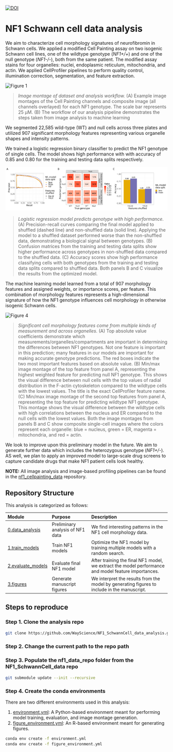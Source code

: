 [![DOI](https://zenodo.org/badge/624947909.svg)](https://zenodo.org/doi/10.5281/zenodo.13352211)

# NF1 Schwann cell data analysis

We aim to characterize cell morphology signatures of neurofibromin in Schwann cells.
We applied a modified Cell Painting assay on two isogenic Schwann cell lines, one of the wildtype genotype (*NF1+/+*) and one of the null genotype (*NF1-/-*), both from the same patient.
The modified assay stains for four organelles: nuclei, endoplasmic reticulum, mitochondria, and actin.
We applied CellProfiler pipelines to perform quality control, illumination correction, segmentation, and feature extraction.

![Figure 1](./3.figures/figures/main_figure_1_workflow.png)
> *Image montage of dataset and analysis workflow.* (A) Example image montages of the Cell Painting channels and composite image (all channels overlayed) for each NF1 genotype. The scale bar represents 25 μM. (B) The workflow of our analysis pipeline demonstrates the steps taken from image analysis to machine learning

We segmented 22,585 wild-type (WT) and null cells across three plates and utilized 907 significant morphology features representing various organelle shapes and intensity patterns.

We trained a logistic regression binary classifier to predict the NF1 genotype of single cells.
The model shows high performance with with accuracy of 0.85 and 0.80 for the training and testing data splits respectively.

![Figure 3](./3.figures/figures/main_figure_3_model_eval.png)
> *Logistic regression model predicts genotype with high performance.* (A) Precision-recall curves comparing the final model applied to shuffled (dashed line) and non-shuffled data (solid line). Applying the model to a shuffled dataset performed worse than the non-shuffled data, demonstrating a biological signal between genotypes. (B) Confusion matrices from the training and testing data splits show higher performance across genotypes in non-shuffled data compared to the shuffled data. (C) Accuracy scores show high performance classifying cells with both genotypes from the training and testing data splits compared to shuffled data. Both panels B and C visualize the results from the optimized model.

The machine learning model learned from a total of 907 morphology features and assigned weights, or importance scores, per feature. 
This combination of morphology features represents a high-dimensional signature of how the NF1 genotype influences cell morphology in otherwise isogenic Schwann cells.

![Figure 4](./3.figures/figures/main_figure_4_feature_importance.png)
> *Significant cell morphology features come from multiple kinds of measurement and across organelles.* (A) Top absolute value coefficients demonstrate which measurements/organelles/compartments are important in determining the differences between NF1 genotypes. Not one feature is important in this prediction; many features in our models are important for making accurate genotype predictions. The red boxes indicate the two most important features based on absolute value. (B) Min/max image montage of the top feature from panel A, representing the highest weighted feature for predicting null NF1 genotype. This shows the visual difference between null cells with the top values of radial distribution in the F-actin cytoskeleton compared to the wildtype cells with the lowest values. The title is the exact CellProfiler feature name. (C) Min/max image montage of the second top features from panel A, representing the top feature for predicting wildtype NF1 genotype. This montage shows the visual difference between the wildtype cells with high correlations between the nucleus and ER compared to the null cells with the lowest values. Both the image montages from panels B and C show composite single-cell images where the colors represent each organelle: blue = nucleus, green = ER, magenta = mitochondria, and red = actin.

We look to improve upon this preliminary model in the future.
We aim to generate further data which includes the heterozygous genotype (*NF1+/-*).
AS well, we plan to apply an improved model to large-scale drug screens to capture candidate drugs that make NF1 patient cells look healthy.

**NOTE:** All image analysis and image-based profiling pipelines can be found in the [nf1_cellpainting_data](https://github.com/WayScience/NF1_SchwannCell_data_analysis) repository.

## Repository Structure

This analysis is categorized as follows:

| Module | Purpose | Description |
| :---- | :----- | :---------- |
| [0.data_analysis](./0.data_analysis/) | Preliminary analysis of NF1 data | We find interesting patterns in the NF1 cell morphology data. |
| [1.train_models](./1.train_models/) | Train NF1 models | Optimize the NF1 model by training multiple models with a random search. |
| [2.evaluate_models](./2.evaluate_models/) | Evaluate final NF1 model | After training the final NF1 model, we extract the model performance and model feature importances. |
| [3.figures](./3.figures/) | Generate manuscript figures | We interpret the results from the model by generating figures to include in the manuscript. |

## Steps to reproduce

### Step 1. Clone the analysis repo

```sh
git clone https://github.com/WayScience/NF1_SchwannCell_data_analysis.git
```

### Step 2. Change the current path to the repo path

### Step 3. Populate the nf1_data_repo folder from the NF1_SchwannCell_data repo

```sh
git submodule update --init --recursive
```

### Step 4. Create the conda environments

There are two different environments used in this analysis:

1. [environment.yml](./environment.yml): A Python-based environment meant for performing model training, evaluation, and image montage generation.
2. [figure_environment.yml](./figure_environment.yml): An R-based environment meant for generating figures.

```sh
conda env create -f environment.yml
conda env create -f figure_environment.yml
```
